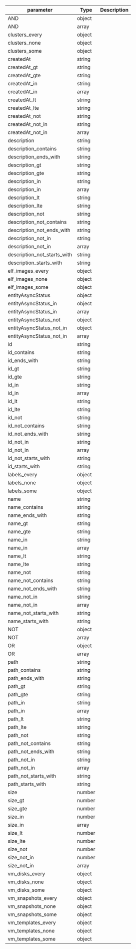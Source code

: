 | parameter | Type | Description |
| ----------- | ----------- |----------- |
| AND  |  object  |    |
| AND  |  array  |    |
| clusters_every  |  object  |    |
| clusters_none  |  object  |    |
| clusters_some  |  object  |    |
| createdAt  |  string  |    |
| createdAt_gt  |  string  |    |
| createdAt_gte  |  string  |    |
| createdAt_in  |  string  |    |
| createdAt_in  |  array  |    |
| createdAt_lt  |  string  |    |
| createdAt_lte  |  string  |    |
| createdAt_not  |  string  |    |
| createdAt_not_in  |  string  |    |
| createdAt_not_in  |  array  |    |
| description  |  string  |    |
| description_contains  |  string  |    |
| description_ends_with  |  string  |    |
| description_gt  |  string  |    |
| description_gte  |  string  |    |
| description_in  |  string  |    |
| description_in  |  array  |    |
| description_lt  |  string  |    |
| description_lte  |  string  |    |
| description_not  |  string  |    |
| description_not_contains  |  string  |    |
| description_not_ends_with  |  string  |    |
| description_not_in  |  string  |    |
| description_not_in  |  array  |    |
| description_not_starts_with  |  string  |    |
| description_starts_with  |  string  |    |
| elf_images_every  |  object  |    |
| elf_images_none  |  object  |    |
| elf_images_some  |  object  |    |
| entityAsyncStatus  |  object  |    |
| entityAsyncStatus_in  |  object  |    |
| entityAsyncStatus_in  |  array  |    |
| entityAsyncStatus_not  |  object  |    |
| entityAsyncStatus_not_in  |  object  |    |
| entityAsyncStatus_not_in  |  array  |    |
| id  |  string  |    |
| id_contains  |  string  |    |
| id_ends_with  |  string  |    |
| id_gt  |  string  |    |
| id_gte  |  string  |    |
| id_in  |  string  |    |
| id_in  |  array  |    |
| id_lt  |  string  |    |
| id_lte  |  string  |    |
| id_not  |  string  |    |
| id_not_contains  |  string  |    |
| id_not_ends_with  |  string  |    |
| id_not_in  |  string  |    |
| id_not_in  |  array  |    |
| id_not_starts_with  |  string  |    |
| id_starts_with  |  string  |    |
| labels_every  |  object  |    |
| labels_none  |  object  |    |
| labels_some  |  object  |    |
| name  |  string  |    |
| name_contains  |  string  |    |
| name_ends_with  |  string  |    |
| name_gt  |  string  |    |
| name_gte  |  string  |    |
| name_in  |  string  |    |
| name_in  |  array  |    |
| name_lt  |  string  |    |
| name_lte  |  string  |    |
| name_not  |  string  |    |
| name_not_contains  |  string  |    |
| name_not_ends_with  |  string  |    |
| name_not_in  |  string  |    |
| name_not_in  |  array  |    |
| name_not_starts_with  |  string  |    |
| name_starts_with  |  string  |    |
| NOT  |  object  |    |
| NOT  |  array  |    |
| OR  |  object  |    |
| OR  |  array  |    |
| path  |  string  |    |
| path_contains  |  string  |    |
| path_ends_with  |  string  |    |
| path_gt  |  string  |    |
| path_gte  |  string  |    |
| path_in  |  string  |    |
| path_in  |  array  |    |
| path_lt  |  string  |    |
| path_lte  |  string  |    |
| path_not  |  string  |    |
| path_not_contains  |  string  |    |
| path_not_ends_with  |  string  |    |
| path_not_in  |  string  |    |
| path_not_in  |  array  |    |
| path_not_starts_with  |  string  |    |
| path_starts_with  |  string  |    |
| size  |  number  |    |
| size_gt  |  number  |    |
| size_gte  |  number  |    |
| size_in  |  number  |    |
| size_in  |  array  |    |
| size_lt  |  number  |    |
| size_lte  |  number  |    |
| size_not  |  number  |    |
| size_not_in  |  number  |    |
| size_not_in  |  array  |    |
| vm_disks_every  |  object  |    |
| vm_disks_none  |  object  |    |
| vm_disks_some  |  object  |    |
| vm_snapshots_every  |  object  |    |
| vm_snapshots_none  |  object  |    |
| vm_snapshots_some  |  object  |    |
| vm_templates_every  |  object  |    |
| vm_templates_none  |  object  |    |
| vm_templates_some  |  object  |    |